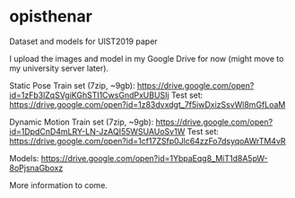 # opisthenar
Dataset and models for UIST2019 paper

I upload the images and model in my Google Drive for now (might move to my university server later).

Static Pose
Train set (7zip, ~9gb): https://drive.google.com/open?id=1zFb3lZqSVgiKGhSTI1CwsGndPxUBUSIj
Test set: https://drive.google.com/open?id=1z83dvxdgt_7f5iwDxizSsvWl8mGfLoaM

Dynamic Motion
Train set (7zip, ~9gb): https://drive.google.com/open?id=1DpdCnD4mLRY-LN-JzAQI55WSUAUoSv1W
Test set: https://drive.google.com/open?id=1cf17ZSfp0Jlc64zzFo7dsyqoAWrTM4vR

Models:
https://drive.google.com/open?id=1YbpaEqg8_MiT1d8A5pW-8oPjsnaGboxz

More information to come.

